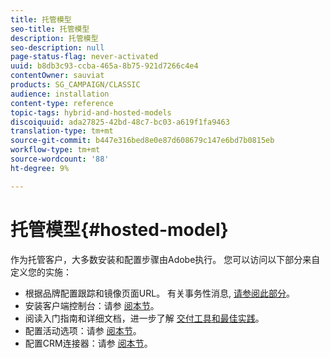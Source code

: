 ```yaml
---
title: 托管模型
seo-title: 托管模型
description: 托管模型
seo-description: null
page-status-flag: never-activated
uuid: b8db3c93-ccba-465a-8b75-921d7266c4e4
contentOwner: sauviat
products: SG_CAMPAIGN/CLASSIC
audience: installation
content-type: reference
topic-tags: hybrid-and-hosted-models
discoiquuid: ada27825-42bd-48c7-bc03-a619f1fa9463
translation-type: tm+mt
source-git-commit: b447e316bed8e0e87d608679c147e6bd7b0815eb
workflow-type: tm+mt
source-wordcount: '88'
ht-degree: 9%

---
```



# 托管模型{#hosted-model}

作为托管客户，大多数安装和配置步骤由Adobe执行。 您可以访问以下部分来自定义您的实施：

* 根据品牌配置跟踪和镜像页面URL。 有关事务性消息, [请参阅此部分](../../message-center/using/configuring-multibranding.md)。
* 安装客户端控制台：请参 [阅本节](../../installation/using/installing-the-client-console.md)。
* 阅读入门指南和详细文档，进一步了解 [交付工具](../../delivery/using/deliverability-key-points.md)[和最佳实践](../../delivery/using/about-deliverability.md)。
* 配置活动选项：请参 [阅本节](../../installation/using/configuring-campaign-options.md)。
* 配置CRM连接器：请参 [阅本节](../../platform/using/crm-connectors.md)。

